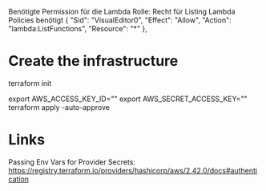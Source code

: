 Benötigte Permission für die Lambda Rolle:
Recht für Listing Lambda Policies benötigt
        {
            "Sid": "VisualEditor0",
            "Effect": "Allow",
            "Action": "lambda:ListFunctions",
            "Resource": "*"
        },


# Create the infrastructure
terraform init

export AWS_ACCESS_KEY_ID="<access-key-id>"
export AWS_SECRET_ACCESS_KEY="<secret-access-key>"
terraform apply -auto-approve 

# Links
Passing Env Vars for Provider Secrets: https://registry.terraform.io/providers/hashicorp/aws/2.42.0/docs#authentication 